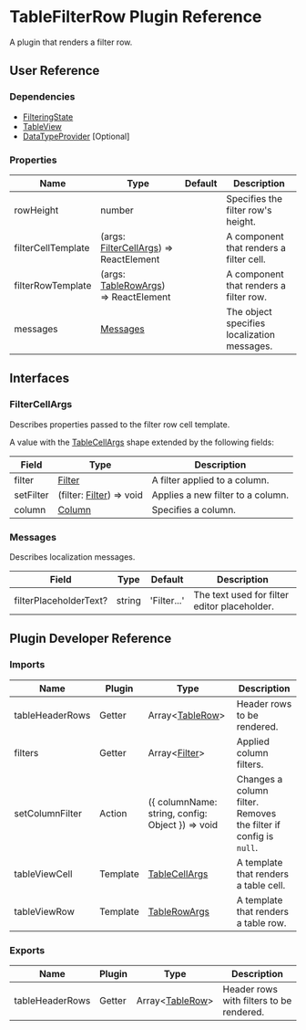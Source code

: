 # TableFilterRow Plugin Reference

A plugin that renders a filter row.

## User Reference

### Dependencies

- [FilteringState](filtering-state.md)
- [TableView](table-view.md)
- [DataTypeProvider](data-type-provider.md) [Optional]

### Properties

Name | Type | Default | Description
-----|------|---------|------------
rowHeight | number | | Specifies the filter row's height.
filterCellTemplate | (args: [FilterCellArgs](#filter-cell-args)) => ReactElement | | A component that renders a filter cell.
filterRowTemplate | (args: [TableRowArgs](table-view.md#table-row-args)) => ReactElement | | A component that renders a filter row.
messages | [Messages](#messages) | | The object specifies localization messages.

## Interfaces

### <a name="filter-cell-args"></a>FilterCellArgs

Describes properties passed to the filter row cell template.

A value with the [TableCellArgs](table-view.md#table-cell-args) shape extended by the following fields:

Field | Type | Description
------|------|------------
filter | [Filter](filtering-state.md#filter) | A filter applied to a column.
setFilter | (filter: [Filter](filtering-state.md#filter)) => void | Applies a new filter to a column.
column | [Column](grid.md#column) | Specifies a column.

### <a name="messages"></a>Messages

Describes localization messages.

Field | Type | Default | Description
------|------|---------|------------
filterPlaceholderText? | string | 'Filter...' | The text used for filter editor placeholder.

## Plugin Developer Reference

### Imports

Name | Plugin | Type | Description
-----|--------|------|------------
tableHeaderRows | Getter | Array&lt;[TableRow](table-view.md#table-row)&gt; | Header rows to be rendered.
filters | Getter | Array&lt;[Filter](filtering-state.md#filter)&gt; | Applied column filters.
setColumnFilter | Action | ({ columnName: string, config: Object }) => void | Changes a column filter. Removes the filter if config is `null`.
tableViewCell | Template | [TableCellArgs](table-view.md#table-cell-args) | A template that renders a table cell.
tableViewRow | Template | [TableRowArgs](table-view.md#table-row-args) | A template that renders a table row.

### Exports

Name | Plugin | Type | Description
-----|--------|------|------------
tableHeaderRows | Getter | Array&lt;[TableRow](table-view.md#table-row)&gt; | Header rows with filters to be rendered.

